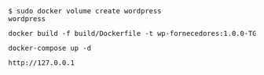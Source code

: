 <pre>
$ sudo docker volume create wordpress
wordpress
</pre>

<pre>
docker build -f build/Dockerfile -t wp-fornecedores:1.0.0-TGL .
</pre>

<pre>
docker-compose up -d 
</pre>

<pre>
http://127.0.0.1
</pre>
